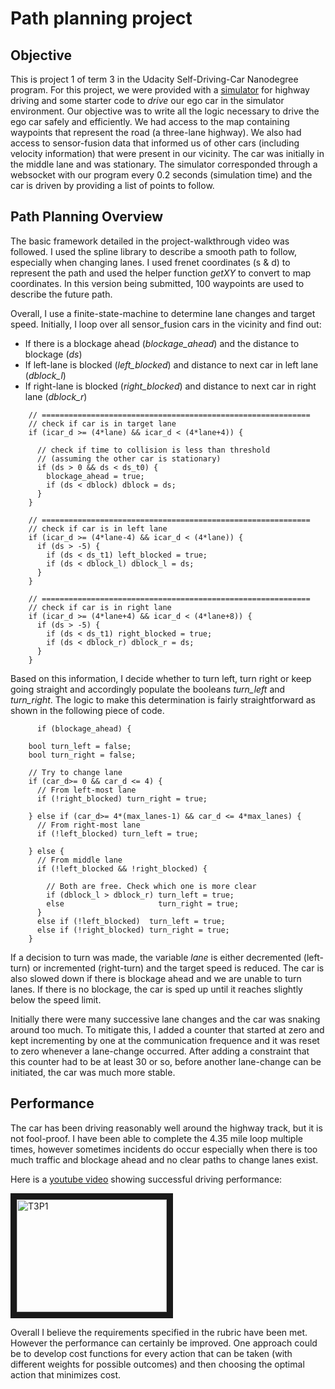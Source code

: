 # Path planning project

## Objective
This is project 1 of term 3 in the Udacity Self-Driving-Car Nanodegree program. For this project, we were provided with a [simulator](https://github.com/udacity/self-driving-car-sim/releases/tag/T3_v1.2) for highway driving and some starter code to *drive* our ego car in the simulator environment. Our objective was to write all the logic necessary to drive the ego car safely and efficiently. We had access to the map containing waypoints that represent the road (a three-lane highway). We also had access to sensor-fusion data that informed us of other cars (including velocity information) that were present in our vicinity. The car was initially in the middle lane and was stationary. The simulator corresponded through a websocket with our program every 0.2 seconds (simulation time) and the car is driven by providing a list of points to follow.

## Path Planning Overview
The basic framework detailed in the project-walkthrough video was followed. I used the spline library to describe a smooth path to follow, especially when changing lanes. I used frenet coordinates (s \& d) to represent the path and used the helper function *getXY* to convert to map coordinates. In this version being submitted, 100 waypoints are used to describe the future path.

Overall, I use a finite-state-machine to determine lane changes and target speed. Initially, I loop over all sensor_fusion cars in the vicinity and find out:
- If there is a blockage ahead (*blockage_ahead*) and the distance to blockage (*ds*)
- If left-lane is blocked (*left_blocked*) and distance to next car in left lane (*dblock_l*)
- If right-lane is blocked (*right_blocked*) and distance to next car in right lane (*dblock_r*)

```
	// ============================================================
	// check if car is in target lane
	if (icar_d >= (4*lane) && icar_d < (4*lane+4)) {

	  // check if time to collision is less than threshold
	  // (assuming the other car is stationary)
	  if (ds > 0 && ds < ds_t0) {
	    blockage_ahead = true;
	    if (ds < dblock) dblock = ds;
	  }
	}

	// ============================================================
	// check if car is in left lane
	if (icar_d >= (4*lane-4) && icar_d < (4*lane)) {
	  if (ds > -5) {
	    if (ds < ds_t1) left_blocked = true;
	    if (ds < dblock_l) dblock_l = ds;
	  }
	}

	// ============================================================
	// check if car is in right lane
	if (icar_d >= (4*lane+4) && icar_d < (4*lane+8)) {
	  if (ds > -5) {
	    if (ds < ds_t1) right_blocked = true;
	    if (ds < dblock_r) dblock_r = ds;
	  }
	}
```

Based on this information, I decide whether to turn left, turn right or keep going straight and accordingly populate the booleans *turn_left* and *turn_right*. The logic to make this determination is  fairly straightforward as shown in the following piece of code.

```
      if (blockage_ahead) {

	bool turn_left = false;
	bool turn_right = false;

	// Try to change lane
	if (car_d>= 0 && car_d <= 4) {
	  // From left-most lane
	  if (!right_blocked) turn_right = true;

	} else if (car_d>= 4*(max_lanes-1) && car_d <= 4*max_lanes) {
	  // From right-most lane
	  if (!left_blocked) turn_left = true;

	} else {
	  // From middle lane
	  if (!left_blocked && !right_blocked) {

	    // Both are free. Check which one is more clear
	    if (dblock_l > dblock_r) turn_left = true;
	    else                     turn_right = true;
	  }
	  else if (!left_blocked)  turn_left = true;
	  else if (!right_blocked) turn_right = true;
	}
```

If a decision to turn was made, the variable *lane* is either decremented (left-turn) or incremented (right-turn) and the target speed is reduced. The car is also slowed down if there is blockage ahead and we are unable to turn lanes. If there is no blockage, the car is sped up until it reaches slightly below the speed limit.

Initially there were many successive lane changes and the car was snaking around too much. To mitigate this, I added a counter that started at zero and kept incrementing by one at the communication frequence and it was reset to zero whenever a lane-change occurred. After adding a constraint that this counter had to be at least 30 or so, before another lane-change can be initiated, the car was much more stable.

## Performance

The car has been driving reasonably well around the highway track, but it is not fool-proof. I have been able to complete the 4.35 mile loop multiple times, however sometimes incidents do occur especially when there is too much traffic and blockage ahead and no clear paths to change lanes exist.

Here is a [youtube video](https://youtu.be/-qm6gbvs-ZQ) showing successful driving performance:

<a href="http://www.youtube.com/watch?feature=player_embedded&v=-qm6gbvs-ZQ
" target="_blank"><img src="http://img.youtube.com/vi/-qm6gbvs-ZQ/0.jpg"
alt="T3P1" width="240" height="180" border="10" /></a>

Overall I believe the requirements specified in the rubric have been met. However the performance can certainly be improved. One approach could be to develop cost functions for every action that can be taken (with different weights for possible outcomes) and then choosing the optimal action that minimizes cost. 

